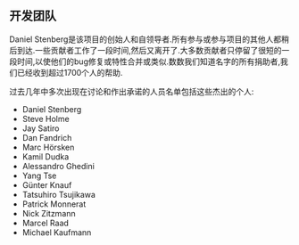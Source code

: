 
## 开发团队

Daniel Stenberg是该项目的创始人和自领导者.所有参与或参与项目的其他人都稍后到达.一些贡献者工作了一段时间,然后又离开了.大多数贡献者只停留了很短的一段时间,以使他们的bug修复或特性合并或类似.数数我们知道名字的所有捐助者,我们已经收到超过1700个人的帮助.

过去几年中多次出现在讨论和作出承诺的人员名单包括这些杰出的个人:

- Daniel Stenberg
- Steve Holme
- Jay Satiro
- Dan Fandrich
- Marc Hörsken
- Kamil Dudka
- Alessandro Ghedini
- Yang Tse
- Günter Knauf
- Tatsuhiro Tsujikawa
- Patrick Monnerat
- Nick Zitzmann
- Marcel Raad
- Michael Kaufmann